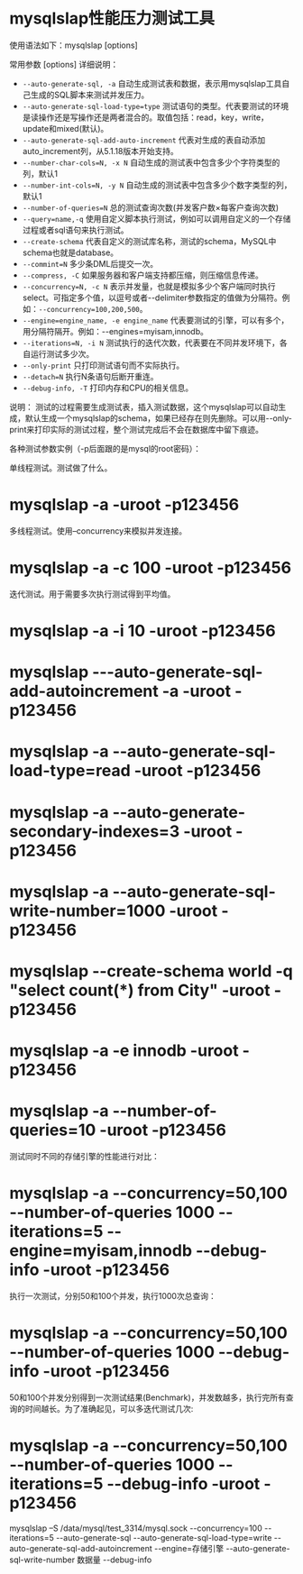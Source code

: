 mysqlslap性能压力测试工具
==========

使用语法如下：mysqlslap [options]

常用参数 [options] 详细说明：
* `--auto-generate-sql, -a` 自动生成测试表和数据，表示用mysqlslap工具自己生成的SQL脚本来测试并发压力。
* `--auto-generate-sql-load-type=type` 测试语句的类型。代表要测试的环境是读操作还是写操作还是两者混合的。取值包括：read，key，write，update和mixed(默认)。
* `--auto-generate-sql-add-auto-increment` 代表对生成的表自动添加auto_increment列，从5.1.18版本开始支持。
* `--number-char-cols=N, -x N` 自动生成的测试表中包含多少个字符类型的列，默认1
* `--number-int-cols=N, -y N` 自动生成的测试表中包含多少个数字类型的列，默认1
* `--number-of-queries=N` 总的测试查询次数(并发客户数×每客户查询次数)
* `--query=name,-q` 使用自定义脚本执行测试，例如可以调用自定义的一个存储过程或者sql语句来执行测试。
* `--create-schema` 代表自定义的测试库名称，测试的schema，MySQL中schema也就是database。
* `--commint=N` 多少条DML后提交一次。
* `--compress, -C` 如果服务器和客户端支持都压缩，则压缩信息传递。
* `--concurrency=N, -c N` 表示并发量，也就是模拟多少个客户端同时执行select。可指定多个值，以逗号或者--delimiter参数指定的值做为分隔符。例如：`--concurrency=100,200,500`。
* `--engine=engine_name, -e engine_name` 代表要测试的引擎，可以有多个，用分隔符隔开。例如：--engines=myisam,innodb。
* `--iterations=N, -i N` 测试执行的迭代次数，代表要在不同并发环境下，各自运行测试多少次。
* `--only-print` 只打印测试语句而不实际执行。
* `--detach=N` 执行N条语句后断开重连。
* `--debug-info, -T` 打印内存和CPU的相关信息。

说明：
测试的过程需要生成测试表，插入测试数据，这个mysqlslap可以自动生成，默认生成一个mysqlslap的schema，如果已经存在则先删除。可以用--only-print来打印实际的测试过程，整个测试完成后不会在数据库中留下痕迹。

各种测试参数实例（-p后面跟的是mysql的root密码）：

单线程测试。测试做了什么。
# mysqlslap -a -uroot -p123456
多线程测试。使用–concurrency来模拟并发连接。
# mysqlslap -a -c 100 -uroot -p123456
迭代测试。用于需要多次执行测试得到平均值。
# mysqlslap -a -i 10 -uroot -p123456

# mysqlslap ---auto-generate-sql-add-autoincrement -a -uroot -p123456
# mysqlslap -a --auto-generate-sql-load-type=read -uroot -p123456
# mysqlslap -a --auto-generate-secondary-indexes=3 -uroot -p123456
# mysqlslap -a --auto-generate-sql-write-number=1000 -uroot -p123456
# mysqlslap --create-schema world -q "select count(*) from City" -uroot -p123456
# mysqlslap -a -e innodb -uroot -p123456
# mysqlslap -a --number-of-queries=10 -uroot -p123456

测试同时不同的存储引擎的性能进行对比：
# mysqlslap -a --concurrency=50,100 --number-of-queries 1000 --iterations=5 --engine=myisam,innodb --debug-info -uroot -p123456

执行一次测试，分别50和100个并发，执行1000次总查询：
# mysqlslap -a --concurrency=50,100 --number-of-queries 1000 --debug-info -uroot -p123456

50和100个并发分别得到一次测试结果(Benchmark)，并发数越多，执行完所有查询的时间越长。为了准确起见，可以多迭代测试几次:
# mysqlslap -a --concurrency=50,100 --number-of-queries 1000 --iterations=5 --debug-info -uroot -p123456

mysqlslap –S /data/mysql/test_3314/mysql.sock --concurrency=100 --iterations=5 --auto-generate-sql --auto-generate-sql-load-type=write --auto-generate-sql-add-autoincrement --engine=存储引擎  --auto-generate-sql-write-number 数据量 --debug-info


